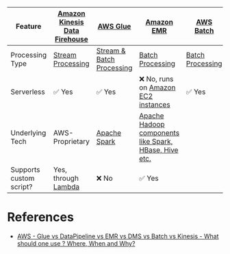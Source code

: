 
| Feature                 | [Amazon Kinesis Data Firehouse](../DataConnectors/AmazonKinesisDataFirehouse/Readme.md) | [AWS Glue](StreamProcessing/AWSGlue.md)                               | [Amazon EMR](BatchProcessing/AmazonEMR.md)                                                                                             | [AWS Batch](BatchProcessing/AWSBatch.md) |
|-------------------------|-----------------------------------------------------------------------------------------|-----------------------------------------------------------------------|----------------------------------------------------------------------------------------------------------------------------------------|------------------------------------------|
| Processing Type         | [Stream Processing](StreamProcessing)                                                   | [Stream & Batch Processing](StreamProcessing)                         | [Batch Processing](BatchProcessing)                                                                                                    | [Batch Processing](BatchProcessing)      |
| Serverless              | :white_check_mark: Yes                                                                  | :white_check_mark: Yes                                                | :x: No, runs on [Amazon EC2 instances](../../3_ComputeServices/AmazonEC2/Readme.md)                                                    | :white_check_mark: Yes                   |
| Underlying Tech         | AWS-Proprietary                                                                         | [Apache Spark](../../../6_BigDataServices/DataProcessing/ApacheSpark.md) | [Apache Hadoop components like Spark, HBase, Hive etc.](../../../6_BigDataServices/ApacheHadoop/Readme.md) |                                          |
| Supports custom script? | Yes, through [Lambda](../../3_ComputeServices/AWSLambda/Readme.md)                      | :x: No                                                                | :white_check_mark: Yes                                                                                                                 |                                          |

# References
- [AWS - Glue vs DataPipeline vs EMR vs DMS vs Batch vs Kinesis - What should one use ? Where, When and Why?](https://www.linkedin.com/pulse/aws-glue-vs-datapipeline-emr-dms-batch-kinesis-what-ramamurthy/)